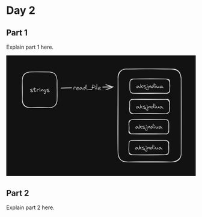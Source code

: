 # Day 2
## Part 1
Explain part 1 here.

![plot](./part1_diagram.png)


## Part 2
Explain part 2 here.
